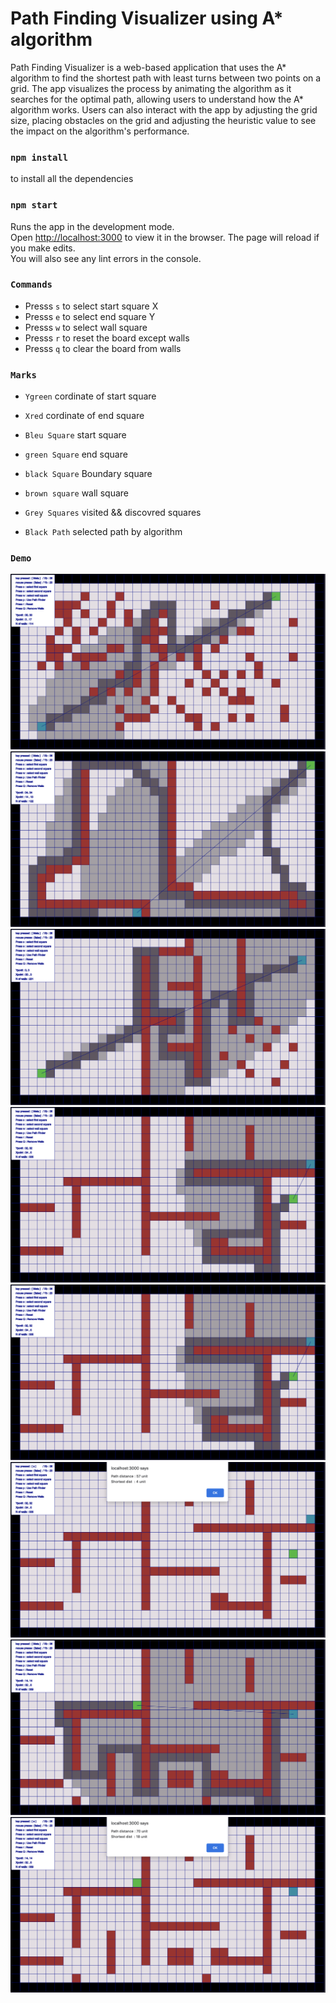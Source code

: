 # Path Finding Visualizer using A* algorithm
Path Finding Visualizer is a web-based application that uses the A* algorithm to find the shortest path with least turns between two points on a grid. The app visualizes the process by animating the algorithm as it searches for the optimal path, allowing users to understand how the A* algorithm works. Users can also interact with the app by adjusting the grid size, placing obstacles on the grid and adjusting the heuristic value to see the impact on the algorithm's performance. 

### `npm install`
to install all the dependencies
### `npm start`
Runs the app in the development mode.\
Open [http://localhost:3000](http://localhost:3000) to view it in the browser.
The page will reload if you make edits.\
You will also see any lint errors in the console.

### `Commands`

- Presss `s` to select start square X
- Presss `e` to select end square Y
- Presss `w` to select wall square
- Presss `r` to reset the board except walls
- Presss `q` to clear the board from walls

### `Marks`

- `Ygreen`  cordinate of start square
- `Xred`    cordinate of end square

- `Bleu Square`  start square
- `green Square` end square
- `black Square` Boundary square 
- `brown square` wall square

- `Grey Squares` visited && discovred squares
- `Black Path`   selected path by algorithm

### `Demo`

![MarineGEO circle logo2](/demos/demo1.png "Demo2 logo")    ![MarineGEO circle logo3](/demos/demo2.png "Demo3 logo")
![MarineGEO circle logo2](/demos/demo3.png "Demo2 logo")    ![MarineGEO circle logo3](/demos/demo4.png "Demo3 logo")
![MarineGEO circle log4](/demos/demo4.png "Demo5 logo")     ![MarineGEO circle log5](/demos/result4.png "Demo8 logo")
![MarineGEO circle logo6](/demos/demo5.png "Demo8 logo")    ![MarineGEO circle logo7](/demos/result5.png "Demo8 logo")

